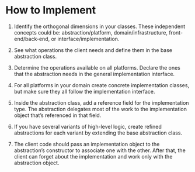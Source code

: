 # How to Implement

1. Identify the orthogonal dimensions in your classes. These independent concepts could be: abstraction/platform,
domain/infrastructure, front-end/back-end, or interface/implementation.

2. See what operations the client needs and define them in the base abstraction class.

3. Determine the operations available on all platforms. Declare the ones that the abstraction needs in the general
implementation interface.

4. For all platforms in your domain create concrete implementation classes, but make sure they all follow the
implementation interface.

5. Inside the abstraction class, add a reference field for the implementation type. The abstraction delegates most 
   of the
work to the implementation object that’s referenced in that field.

6. If you have several variants of high-level logic, create refined abstractions for each variant by extending the base
abstraction class.

7. The client code should pass an implementation object to the abstraction’s constructor to associate one with the 
   other.
After that, the client can forget about the implementation and work only with the abstraction object.